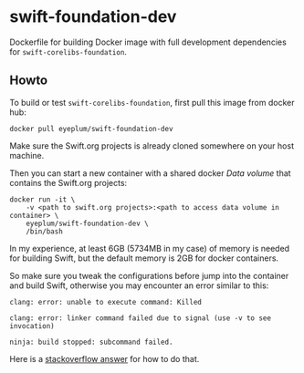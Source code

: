 # swift-foundation-dev

Dockerfile for building Docker image with full development dependencies for `swift-corelibs-foundation`.

## Howto

To build or test `swift-corelibs-foundation`, first pull this image from docker hub:

```
docker pull eyeplum/swift-foundation-dev
```

Make sure the Swift.org projects is already cloned somewhere on your host machine.

Then you can start a new container with a shared docker _Data volume_ that contains the Swift.org projects:

```
docker run -it \
    -v <path to swift.org projects>:<path to access data volume in container> \
    eyeplum/swift-foundation-dev \
    /bin/bash
```

In my experience, at least 6GB (5734MB in my case) of memory is needed for building Swift, but the default memory is 2GB for docker containers.

So make sure you tweak the configurations before jump into the container and build Swift, otherwise you may encounter an error similar to this:

```
clang: error: unable to execute command: Killed

clang: error: linker command failed due to signal (use -v to see invocation)

ninja: build stopped: subcommand failed.
```

Here is a [stackoverflow answer](http://stackoverflow.com/a/34598900/1258521) for how to do that.

